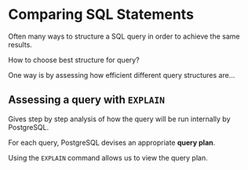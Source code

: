 # Comparing SQL Statements

Often many ways to structure a SQL query in order to achieve the same results. 

How to choose best structure for query?

One way is by assessing how efficient different query structures are...


###

## Assessing a query with `EXPLAIN`

Gives step by step analysis of how the query will be run internally by PostgreSQL.

For each query, PostgreSQL devises an appropriate **query plan**. 

Using the `EXPLAIN` command allows us to view the query plan. 

